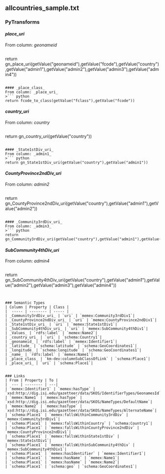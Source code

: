 ## allcountries_sample.txt

### PyTransforms
#### _place_uri_
From column: _geonameid_
>``` python
return gn_place_uri(getValue("geonameid"),getValue("fcode"),getValue("country"),getValue("admin1"),getValue("admin2"),getValue("admin3"),getValue("admin4"))
```

#### _place_class_
From column: _place_uri_
>``` python
return fcode_to_class(getValue("fclass"),getValue("fcode"))
```

#### _country_uri_
From column: _country_
>``` python
return gn_country_uri(getValue("country"))
```

#### _State1stDiv_uri_
From column: _admin1_
>``` python
return gn_State1stDiv_uri(getValue("country"),getValue("admin1"))
```

#### _CountyProvince2ndDiv_uri_
From column: _admin2_
>``` python
return gn_CountyProvince2ndDiv_uri(getValue("country"),getValue("admin1"),getValue("admin2"))
```

#### _Community3rdDiv_uri_
From column: _admin3_
>``` python
return gn_Community3rdDiv_uri(getValue("country"),getValue("admin1"),getValue("admin2"),getValue("admin3"))
```

#### _SubCommunity4thDiv_uri_
From column: _admin4_
>``` python
return gn_SubCommunity4thDiv_uri(getValue("country"),getValue("admin1"),getValue("admin2"),getValue("admin3"),getValue("admin4"))
```


### Semantic Types
| Column | Property | Class |
|  ----- | -------- | ----- |
| _Community3rdDiv_uri_ | `uri` | `memex:Community3rdDiv1`|
| _CountyProvince2ndDiv_uri_ | `uri` | `memex:CountyProvince2ndDiv1`|
| _State1stDiv_uri_ | `uri` | `memex:State1stDiv1`|
| _SubCommunity4thDiv_uri_ | `uri` | `memex:SubCommunity4thDiv1`|
| _Values_ | `rdfs:label` | `memex:Name2`|
| _country_uri_ | `uri` | `schema:Country1`|
| _geonameid_ | `rdfs:label` | `memex:Identifier1`|
| _latitude_ | `schema:latitude` | `schema:GeoCoordinates1`|
| _longitude_ | `schema:longitude` | `schema:GeoCoordinates1`|
| _name_ | `rdfs:label` | `memex:Name1`|
| _place_class_ | `km-dev:columnSubClassOfLink` | `schema:Place1`|
| _place_uri_ | `uri` | `schema:Place1`|


### Links
| From | Property | To |
|  --- | -------- | ---|
| `memex:Identifier1` | `memex:hasType` | `xsd:http://dig.isi.edu/gazetteer/data/SKOS/IdentifierTypes/GeonamesId`|
| `memex:Name1` | `memex:hasType` | `xsd:http://dig.isi.edu/gazetteer/data/SKOS/NameTypes/DefaultName`|
| `memex:Name2` | `memex:hasType` | `xsd:http://dig.isi.edu/gazetteer/data/SKOS/NameTypes/AlternateName`|
| `schema:Place1` | `memex:fallsWithinCommunity3rdDiv` | `memex:Community3rdDiv1`|
| `schema:Place1` | `memex:fallsWithinCountry` | `schema:Country1`|
| `schema:Place1` | `memex:fallsWithinCountyProvince2ndDiv` | `memex:CountyProvince2ndDiv1`|
| `schema:Place1` | `memex:fallsWithinState1stDiv` | `memex:State1stDiv1`|
| `schema:Place1` | `memex:fallsWithinSubCommunity4thDiv` | `memex:SubCommunity4thDiv1`|
| `schema:Place1` | `memex:hasIdentifier` | `memex:Identifier1`|
| `schema:Place1` | `memex:hasName` | `memex:Name1`|
| `schema:Place1` | `memex:hasName` | `memex:Name2`|
| `schema:Place1` | `schema:geo` | `schema:GeoCoordinates1`|
